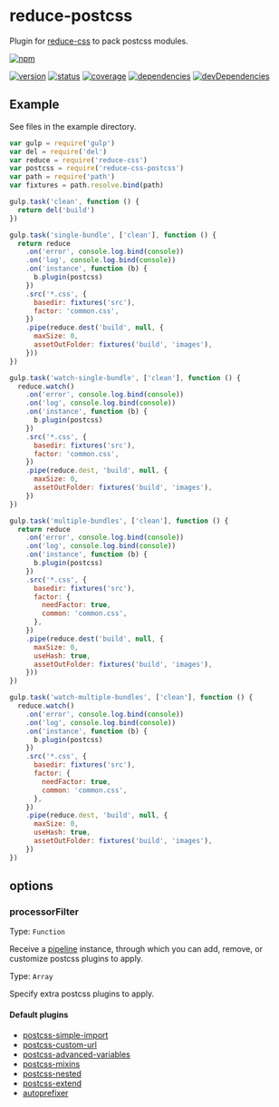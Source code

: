 # reduce-postcss
Plugin for [reduce-css](https://github.com/zoubin/reduce-css) to pack postcss modules.

[![npm](https://nodei.co/npm/reduce-css-postcss.png?downloads=true)](https://www.npmjs.org/package/reduce-css-postcss)

[![version](https://img.shields.io/npm/v/reduce-css-postcss.svg)](https://www.npmjs.org/package/reduce-css-postcss)
[![status](https://travis-ci.org/zoubin/reduce-css-postcss.svg?branch=master)](https://travis-ci.org/zoubin/reduce-css-postcss)
[![coverage](https://img.shields.io/coveralls/zoubin/reduce-css-postcss.svg)](https://coveralls.io/github/zoubin/reduce-css-postcss)
[![dependencies](https://david-dm.org/zoubin/reduce-css-postcss.svg)](https://david-dm.org/zoubin/reduce-css-postcss)
[![devDependencies](https://david-dm.org/zoubin/reduce-css-postcss/dev-status.svg)](https://david-dm.org/zoubin/reduce-css-postcss#info=devDependencies)

## Example

See files in the example directory.

```javascript
var gulp = require('gulp')
var del = require('del')
var reduce = require('reduce-css')
var postcss = require('reduce-css-postcss')
var path = require('path')
var fixtures = path.resolve.bind(path)

gulp.task('clean', function () {
  return del('build')
})

gulp.task('single-bundle', ['clean'], function () {
  return reduce
    .on('error', console.log.bind(console))
    .on('log', console.log.bind(console))
    .on('instance', function (b) {
      b.plugin(postcss)
    })
    .src('*.css', {
      basedir: fixtures('src'),
      factor: 'common.css',
    })
    .pipe(reduce.dest('build', null, {
      maxSize: 0,
      assetOutFolder: fixtures('build', 'images'),
    }))
})

gulp.task('watch-single-bundle', ['clean'], function () {
  reduce.watch()
    .on('error', console.log.bind(console))
    .on('log', console.log.bind(console))
    .on('instance', function (b) {
      b.plugin(postcss)
    })
    .src('*.css', {
      basedir: fixtures('src'),
      factor: 'common.css',
    })
    .pipe(reduce.dest, 'build', null, {
      maxSize: 0,
      assetOutFolder: fixtures('build', 'images'),
    })
})

gulp.task('multiple-bundles', ['clean'], function () {
  return reduce
    .on('error', console.log.bind(console))
    .on('log', console.log.bind(console))
    .on('instance', function (b) {
      b.plugin(postcss)
    })
    .src('*.css', {
      basedir: fixtures('src'),
      factor: {
        needFactor: true,
        common: 'common.css',
      },
    })
    .pipe(reduce.dest('build', null, {
      maxSize: 0,
      useHash: true,
      assetOutFolder: fixtures('build', 'images'),
    }))
})

gulp.task('watch-multiple-bundles', ['clean'], function () {
  reduce.watch()
    .on('error', console.log.bind(console))
    .on('log', console.log.bind(console))
    .on('instance', function (b) {
      b.plugin(postcss)
    })
    .src('*.css', {
      basedir: fixtures('src'),
      factor: {
        needFactor: true,
        common: 'common.css',
      },
    })
    .pipe(reduce.dest, 'build', null, {
      maxSize: 0,
      useHash: true,
      assetOutFolder: fixtures('build', 'images'),
    })
})


```

## options

### processorFilter
Type: `Function`

Receive a [pipeline](https://github.com/zoubin/postcss-processor-splicer) instance,
through which you can add, remove, or customize postcss plugins to apply.

Type: `Array`

Specify extra postcss plugins to apply.

#### Default plugins

* [postcss-simple-import](https://github.com/zoubin/postcss-simple-import)
* [postcss-custom-url](https://github.com/zoubin/postcss-custom-url)
* [postcss-advanced-variables](https://github.com/jonathantneal/postcss-advanced-variables)
* [postcss-mixins](https://github.com/postcss/postcss-mixins)
* [postcss-nested](https://github.com/postcss/postcss-nested)
* [postcss-extend](https://github.com/travco/postcss-extend)
* [autoprefixer](https://github.com/postcss/autoprefixer)



